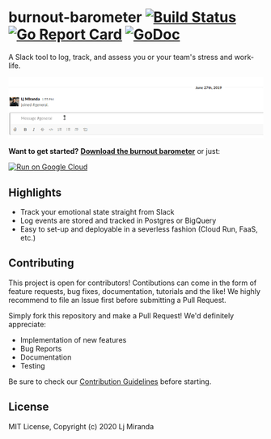 # burnout-barometer [![Build Status](https://dev.azure.com/ljvmiranda/ljvmiranda/_apis/build/status/ljvmiranda921.burnout-barometer?branchName=master)](https://dev.azure.com/ljvmiranda/ljvmiranda/_build/latest?definitionId=6&branchName=master) [![Go Report Card](https://goreportcard.com/badge/github.com/ljvmiranda921/burnout-barometer)](https://goreportcard.com/report/github.com/ljvmiranda921/burnout-barometer) [![GoDoc](https://godoc.org/github.com/ljvmiranda921/burnout-barometer?status.svg)](https://godoc.org/github.com/ljvmiranda921/burnout-barometer) 


A Slack tool to log, track, and assess you or your team's stress and work-life.

<!-- TODO: Put GIF here -->
![](docs/assets/demo.gif)


**Want to get started?** [**Download the burnout barometer**](https://ljvmiranda921.github.io/burnout-barometer/download/) or just:

[![Run on Google Cloud](https://deploy.cloud.run/button.svg)](https://deploy.cloud.run?git_repo=https://github.com/ljvmiranda921/burnout-barometer.git)

## Highlights

* Track your emotional state straight from Slack
* Log events are stored and tracked in Postgres or BigQuery
* Easy to set-up and deployable in a severless fashion (Cloud Run, FaaS, etc.)

## Contributing 

This project is open for contributors! Contibutions can come in the form of
feature requests, bug fixes, documentation, tutorials and the like! We highly
recommend to file an Issue first before submitting a Pull Request.

Simply fork this repository and make a Pull Request! We'd definitely appreciate:

- Implementation of new features
- Bug Reports
- Documentation
- Testing

Be sure to check our [Contribution
Guidelines](https://ljvmiranda921.github.io/burnout-barometer/contributing.html)
before starting.

## License

MIT License, Copyright (c) 2020 Lj Miranda


